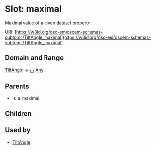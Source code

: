 
# Slot: maximal

Maximal value of a given dataset property

URI: [https://w3id.org/osc-em/oscem-schemas-subtomo/TiltAngle_maximal](https://w3id.org/osc-em/oscem-schemas-subtomo/TiltAngle_maximal)


## Domain and Range

[TiltAngle](TiltAngle.md) &#8594;  <sub>1..1</sub> [Any](Any.md)

## Parents

 *  is_a: [maximal](maximal.md)

## Children


## Used by

 * [TiltAngle](TiltAngle.md)
